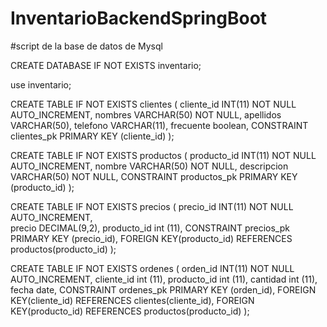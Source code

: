 # InventarioBackendSpringBoot
#script de la base de datos de Mysql

CREATE DATABASE IF NOT EXISTS inventario;

use inventario;
  
CREATE TABLE IF NOT EXISTS clientes
( 
  cliente_id INT(11) NOT NULL AUTO_INCREMENT,
  nombres VARCHAR(50) NOT NULL,
  apellidos VARCHAR(50),
  telefono  VARCHAR(11),
  frecuente boolean,
  CONSTRAINT clientes_pk PRIMARY KEY (cliente_id)
);

CREATE TABLE IF NOT EXISTS productos
(
  producto_id INT(11) NOT NULL AUTO_INCREMENT,
  nombre VARCHAR(50) NOT NULL,
  descripcion VARCHAR(50) NOT NULL,
  CONSTRAINT productos_pk PRIMARY KEY (producto_id)
);

CREATE TABLE IF NOT EXISTS precios
(
  precio_id INT(11) NOT NULL AUTO_INCREMENT,  
  precio DECIMAL(9,2),
  producto_id int (11),
  CONSTRAINT precios_pk PRIMARY KEY (precio_id),
  FOREIGN KEY(producto_id) REFERENCES productos(producto_id)
);

CREATE TABLE IF NOT EXISTS ordenes
(
  orden_id INT(11) NOT NULL AUTO_INCREMENT,
  cliente_id int (11),
  producto_id int (11),
  cantidad int (11),
  fecha date,
  CONSTRAINT ordenes_pk PRIMARY KEY (orden_id),
  FOREIGN KEY(cliente_id) REFERENCES clientes(cliente_id),
  FOREIGN KEY(producto_id) REFERENCES productos(producto_id)
);
